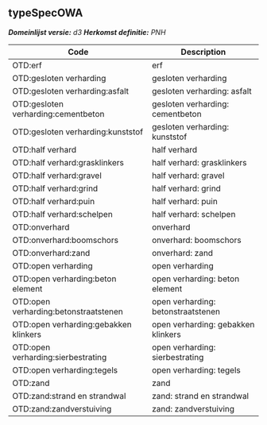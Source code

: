 ## typeSpecOWA

*__Domeinlijst versie:__ d3*
*__Herkomst definitie:__ PNH*

|__Code__ |__Description__	|
|	---	|	---	|
| OTD:erf | erf |
| OTD:gesloten verharding | gesloten verharding |
| OTD:gesloten verharding:asfalt | gesloten verharding: asfalt |
| OTD:gesloten verharding:cementbeton | gesloten verharding: cementbeton |
| OTD:gesloten verharding:kunststof | gesloten verharding: kunststof |
| OTD:half verhard | half verhard |
| OTD:half verhard:grasklinkers	| half verhard: grasklinkers |
| OTD:half verhard:gravel | half verhard: gravel |
| OTD:half verhard:grind | half verhard: grind |
| OTD:half verhard:puin	| half verhard: puin |
| OTD:half verhard:schelpen | half verhard: schelpen|
| OTD:onverhard |onverhard |
| OTD:onverhard:boomschors | onverhard: boomschors |
| OTD:onverhard:zand | onverhard: zand |
| OTD:open verharding |open verharding |
| OTD:open verharding:beton element | open verharding: beton element |
| OTD:open verharding:betonstraatstenen | open verharding: betonstraatstenen |
| OTD:open verharding:gebakken klinkers | open verharding: gebakken klinkers |
| OTD:open verharding:sierbestrating | open verharding: sierbestrating |
| OTD:open verharding:tegels | open verharding: tegels |
| OTD:zand | zand |
| OTD:zand:strand en strandwal | zand: strand en strandwal |
| OTD:zand:zandverstuiving |zand: zandverstuiving |